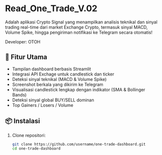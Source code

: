 # Read_One_Trade_V.02

Adalah aplikasi Crypto Signal yang menampilkan analisis teknikal dan sinyal trading real-time dari market Exchange Crypto, termasuk sinyal MACD, Volume Spike, hingga pengiriman notifikasi ke Telegram secara otomatis! 

Developer: OTOH

## 🚀 Fitur Utama

- Tampilan dashboard berbasis Streamlit
- Integrasi API Exchage untuk candlestick dan ticker
- Deteksi sinyal teknikal (MACD & Volume Spike)
- Screenshot berkala yang dikirim ke Telegram
- Visualisasi candlestick lengkap dengan indikator (SMA & Bollinger Bands)
- Deteksi sinyal global BUY/SELL dominan
- Top Gainers / Losers / Volume

## 📦 Instalasi

1. Clone repositori:
   ```bash
   git clone https://github.com/username/one-trade-dashboard.git
   cd one-trade-dashboard
